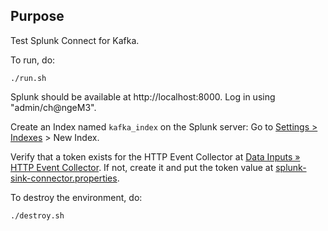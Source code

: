 ## Purpose
Test Splunk Connect for Kafka.

To run, do:
```
./run.sh
```

Splunk should be available at http://localhost:8000.
Log in using "admin/ch@ngeM3".

Create an Index named `kafka_index` on the Splunk server: Go to [Settings > Indexes](http://localhost:8000/en-GB/manager/launcher/data/indexes) > New Index.

Verify that a token exists for the HTTP Event Collector at [Data Inputs » HTTP Event Collector](http://localhost:8000/en-GB/manager/launcher/http-eventcollector#). If not, create it and put the token value at [splunk-sink-connector.properties](./kafka-connect/conf/splunk-sink-connector.properties).


To destroy the environment, do:
```
./destroy.sh
```
